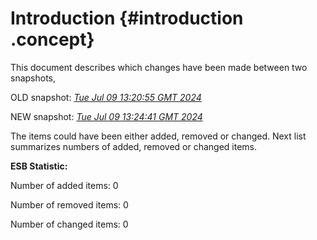 # Introduction {#introduction .concept}

This document describes which changes have been made between two snapshots,

OLD snapshot: *[Tue Jul 09 13:20:55 GMT 2024](../../1720531255392/html/index.md)*

NEW snapshot: *[Tue Jul 09 13:24:41 GMT 2024](../../1720531481093/html/index.md)*

The items could have been either added, removed or changed. Next list summarizes numbers of added, removed or changed items.

**ESB Statistic:**

Number of added items: 0

Number of removed items: 0

Number of changed items: 0

